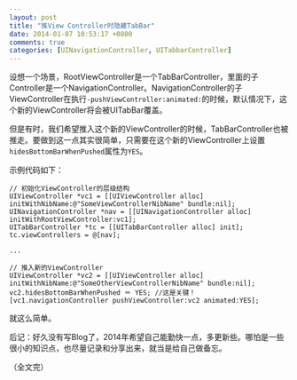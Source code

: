 ```yaml
---
layout: post
title: "推View Controller时隐藏TabBar"
date: 2014-01-07 10:53:17 +0800
comments: true
categories: [UINavigationController, UITabbarController]
---
```


设想一个场景，RootViewController是一个TabBarController，里面的子Controller是一个NavigationController。NavigationController的子ViewController在执行`-pushViewController:animated:`的时候，默认情况下，这个新的ViewController将会被UITabBar覆盖。

但是有时，我们希望推入这个新的ViewController的时候，TabBarController也被推走。要做到这一点其实很简单，只需要在这个新的ViewController上设置`hidesBottomBarWhenPushed`属性为`YES`。

示例代码如下：

<!-- more -->

```objc
// 初始化ViewController的层级结构
UIViewController *vc1 = [[UIViewController alloc] initWithNibName:@"SomeViewControllerNibName" bundle:nil];
UINavigationController *nav = [[UINavigationController alloc] initWithRootViewController:vc1];
UITabBarController *tc = [[UITabBarController alloc] init];
tc.viewControllers = @[nav];

...

// 推入新的ViewController
UIViewController *vc2 = [[UIViewController alloc] initWithNibName:@"SomeOtherViewControllerNibName" bundle:nil];
vc2.hidesBottomBarWhenPushed ＝ YES; //这是关键！
[vc1.navigationController pushViewController:vc2 animated:YES];
```

就这么简单。

后记：好久没有写Blog了，2014年希望自己能勤快一点，多更新些。哪怕是一些很小的知识点，也尽量记录和分享出来，就当是给自己做备忘。

（全文完）
